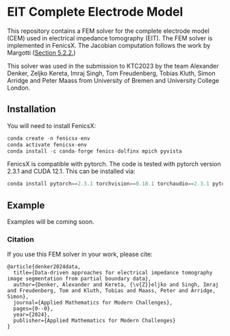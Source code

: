 # EIT Complete Electrode Model

This repository contains a FEM solver for the complete electrode model (CEM) used in electrical impedance tomography (EIT). The FEM solver is implemented in FenicsX. The Jacobian computation follows the work by Margotti ([Section 5.2.2.](https://publikationen.bibliothek.kit.edu/1000048606))

This solver was used in the submission to KTC2023 by the team Alexander Denker, Zeljko Kereta, Imraj Singh, Tom Freudenberg, Tobias Kluth, Simon Arridge and Peter Maass from University of Bremen and University College London.

## Installation 

You will need to install FenicsX:

```python
conda create -n fenicsx-env
conda activate fenicsx-env
conda install -c conda-forge fenics-dolfinx mpich pyvista
```

FenicsX is compatible with pytorch. The code is tested with pytorch version 2.3.1 and CUDA 12.1. This can be installed via:

```python
conda install pytorch==2.3.1 torchvision==0.18.1 torchaudio==2.3.1 pytorch-cuda=12.1 -c pytorch -c nvidia
```

## Example 

Examples will be coming soon.


### Citation

If you use this FEM solver in your work, please cite:

```
@article{denker2024data,
  title={Data-driven approaches for electrical impedance tomography image segmentation from partial boundary data},
  author={Denker, Alexander and Kereta, {\v{Z}}eljko and Singh, Imraj and Freudenberg, Tom and Kluth, Tobias and Maass, Peter and Arridge, Simon},
  journal={Applied Mathematics for Modern Challenges},
  pages={0--0},
  year={2024},
  publisher={Applied Mathematics for Modern Challenges}
}
```